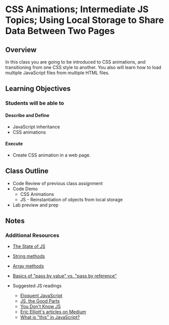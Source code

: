 # CSS Animations; Intermediate JS Topics; Using Local Storage to Share Data Between Two Pages

## Overview

In this class you are going to be introduced to CSS animations, and transitioning from one CSS style to another.  You also will learn how to load multiple JavaScript files from multiple HTML files.

## Learning Objectives

### Students will be able to

#### Describe and Define

- JavaScript inheritance
- CSS animations

#### Execute

- Create CSS animation in a web page.

## Class Outline

- Code Review of previous class assignment
- Code Demo
  - CSS Animations
  - JS - Reinstantiation of objects from local storage
- Lab preview and prep

## Notes

### Additional Resources

- [The State of JS](http://stateofjs.com)
- [String methods](https://developer.mozilla.org/en-US/docs/Web/JavaScript/Reference/Global_Objects/String)
- [Array methods](https://developer.mozilla.org/en-US/docs/Web/JavaScript/Reference/Global_Objects/Array)
- [Basics of "pass by value" vs. "pass by reference"](https://codeburst.io/explaining-value-vs-reference-in-javascript-647a975e12a0)


- Suggested JS readings
  - [Eloquent JavaScript](http://eloquentjavascript.net/)
  - [JS, the Good Parts](http://shop.oreilly.com/product/9780596517748.do)
  - [You Don't Know JS](https://github.com/getify/You-Dont-Know-JS)
  - [Eric Elliott's articles on Medium](https://medium.com/@_ericelliott)
  - [What is "this" in JavaScript?](https://www.javascripttutorial.net/javascript-this/)
